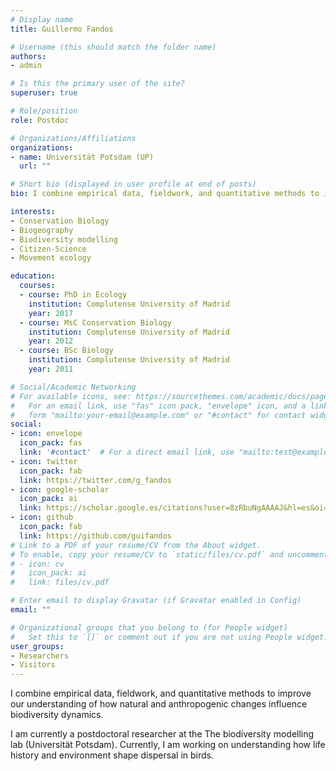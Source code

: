 ```yaml
---
# Display name
title: Guillermo Fandos

# Username (this should match the folder name)
authors:
- admin

# Is this the primary user of the site?
superuser: true

# Role/position
role: Postdoc 

# Organizations/Affiliations
organizations:
- name: Universität Potsdam (UP)
  url: ""

# Short bio (displayed in user profile at end of posts)
bio: I combine empirical data, fieldwork, and quantitative methods to improve our understanding of how natural and anthropogenic changes influence biodiversity dynamics.

interests:
- Conservation Biology
- Biogeography	
- Biodiversity modelling
- Citizen-Science
- Movement ecology

education:
  courses:
  - course: PhD in Ecology
    institution: Complutense University of Madrid
    year: 2017
  - course: MsC Conservation Biology
    institution: Complutense University of Madrid
    year: 2012
  - course: BSc Biology
    institution: Complutense University of Madrid
    year: 2011

# Social/Academic Networking
# For available icons, see: https://sourcethemes.com/academic/docs/page-builder/#icons
#   For an email link, use "fas" icon pack, "envelope" icon, and a link in the
#   form "mailto:your-email@example.com" or "#contact" for contact widget.
social:
- icon: envelope
  icon_pack: fas
  link: '#contact'  # For a direct email link, use "mailto:test@example.org".
- icon: twitter
  icon_pack: fab
  link: https://twitter.com/g_fandos
- icon: google-scholar
  icon_pack: ai
  link: https://scholar.google.es/citations?user=8zRbuNgAAAAJ&hl=es&oi=ao
- icon: github
  icon_pack: fab
  link: https://github.com/guifandos
# Link to a PDF of your resume/CV from the About widget.
# To enable, copy your resume/CV to `static/files/cv.pdf` and uncomment the lines below.
# - icon: cv
#   icon_pack: ai
#   link: files/cv.pdf

# Enter email to display Gravatar (if Gravatar enabled in Config)
email: ""

# Organizational groups that you belong to (for People widget)
#   Set this to `[]` or comment out if you are not using People widget.
user_groups:
- Researchers
- Visitors
---
```


I combine empirical data, fieldwork, and quantitative methods to improve our understanding of how natural and anthropogenic changes influence biodiversity dynamics.

I am currently a postdoctoral researcher at the The biodiversity modelling lab (Universität Potsdam). Currently, I am working on understanding how life history and environment shape dispersal in birds.
